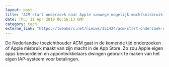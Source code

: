 ```yaml
---
layout: post
title: "ACM start onderzoek naar Apple vanwege mogelijk machtsmisbruik App Store"
date: Thu, 11 Apr 2019 06:56:13 GMT
category: tech
externe_link: "https://tweakers.net/nieuws/151424/acm-start-onderzoek-naar-apple-vanwege-mogelijk-machtsmisbruik-app-store.html"
---
```


De Nederlandse toezichthouder ACM gaat in de komende tijd onderzoeken of Apple misbruik maakt van zijn macht in de App Store. Zo zou Apple eigen apps bevoordelen en appontwikkelaars dwingen gebruik te maken van het eigen IAP-systeem voor betalingen.<img src="http://feeds.feedburner.com/~r/tweakers/mixed/~4/iiOsHqpI_gU" height="1" width="1" alt=""/>

